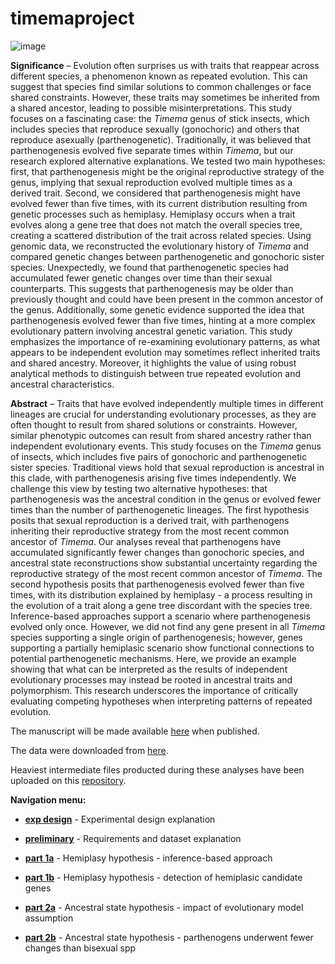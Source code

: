 # timemaproject

![image](https://photos.smugmug.com/Insects/Orthopteroid-Insects/Stick-Insects/i-S3tTc4h/2/4GPDB7Wg267WQ3QTvSKKFFcQsGR2NcVcf6h9F7Ph/XL/Timema5-XL.jpg)
 
**Significance** – Evolution often surprises us with traits that reappear across different species, a phenomenon known as repeated evolution. This can suggest that species find similar solutions to common challenges or face shared constraints. However, these traits may sometimes be inherited from a shared ancestor, leading to possible misinterpretations. This study focuses on a fascinating case: the *Timema* genus of stick insects, which includes species that reproduce sexually (gonochoric) and others that reproduce asexually (parthenogenetic). Traditionally, it was believed that parthenogenesis evolved five separate times within *Timema*, but our research explored alternative explanations. We tested two main hypotheses: first, that parthenogenesis might be the original reproductive strategy of the genus, implying that sexual reproduction evolved multiple times as a derived trait. Second, we considered that parthenogenesis might have evolved fewer than five times, with its current distribution resulting from genetic processes such as hemiplasy. Hemiplasy occurs when a trait evolves along a gene tree that does not match the overall species tree, creating a scattered distribution of the trait across related species. Using genomic data, we reconstructed the evolutionary history of *Timema* and compared genetic changes between parthenogenetic and gonochoric sister species. Unexpectedly, we found that parthenogenetic species had accumulated fewer genetic changes over time than their sexual counterparts. This suggests that parthenogenesis may be older than previously thought and could have been present in the common ancestor of the genus. Additionally, some genetic evidence supported the idea that parthenogenesis evolved fewer than five times, hinting at a more complex evolutionary pattern involving ancestral genetic variation. This study emphasizes the importance of re-examining evolutionary patterns, as what appears to be independent evolution may sometimes reflect inherited traits and shared ancestry. Moreover, it highlights the value of using robust analytical methods to distinguish between true repeated evolution and ancestral characteristics. 

**Abstract** – Traits that have evolved independently multiple times in different lineages are crucial for understanding evolutionary processes, as they are often thought to result from shared solutions or constraints. However, similar phenotypic outcomes can result from shared ancestry rather than independent evolutionary events. This study focuses on the *Timema* genus of insects, which includes five pairs of gonochoric and parthenogenetic sister species. Traditional views hold that sexual reproduction is ancestral in this clade, with parthenogenesis arising five times independently. We challenge this view by testing two alternative hypotheses: that parthenogenesis was the ancestral condition in the genus or evolved fewer times than the number of parthenogenetic lineages. The first hypothesis posits that sexual reproduction is a derived trait, with parthenogens inheriting their reproductive strategy from the most recent common ancestor of *Timema*. Our analyses reveal that parthenogens have accumulated significantly fewer changes than gonochoric species, and ancestral state reconstructions show substantial uncertainty regarding the reproductive strategy of the most recent common ancestor of *Timema*. The second hypothesis posits that parthenogenesis evolved fewer than five times, with its distribution explained by hemiplasy - a process resulting in the evolution of a trait along a gene tree discordant with the species tree. Inference-based approaches support a scenario where parthenogenesis evolved only once. However, we did not find any gene present in all *Timema* species supporting a single origin of parthenogenesis; however, genes supporting a partially hemiplasic scenario show functional connections to potential parthenogenetic mechanisms. Here, we provide an example showing that what can be interpreted as the results of independent evolutionary processes may instead be rooted in ancestral traits and polymorphism. This research underscores the importance of critically evaluating competing hypotheses when interpreting patterns of repeated evolution.


The manuscript will be made available [here](https://docs.google.com/document/d/1YVz-CRNq2tLGpSSgd1OIrnAWtQ3ydXKF29ssKeqFaRc/edit?usp=sharing) when published.

The data were downloaded from [here](https://zenodo.org/records/5636226).

Heaviest intermediate files producted during these analyses have been uploaded on this [repository](https://zenodo.org/records/14228587).


**Navigation menu:**

- [**exp design**](https://github.com/MattiaRag/timemaproject/blob/main/markdowns/exp_design.md) - Experimental design explanation

- [**preliminary**](https://github.com/MattiaRag/timemaproject/blob/main/markdowns/preliminary.md) - Requirements and dataset explanation

- [**part 1a**](https://github.com/MattiaRag/timemaproject/blob/main/markdowns/part_1a.md) - Hemiplasy hypothesis - inference-based approach

- [**part 1b**](https://github.com/MattiaRag/timemaproject/blob/main/markdowns/part_1b.md) - Hemiplasy hypothesis - detection of hemiplasic candidate genes

- [**part 2a**](https://github.com/MattiaRag/timemaproject/blob/main/markdowns/part_2a.md) - Ancestral state hypothesis - impact of evolutionary model assumption

- [**part 2b**](https://github.com/MattiaRag/timemaproject/blob/main/markdowns/part_2b.md) - Ancestral state hypothesis - parthenogens underwent fewer changes than bisexual spp
